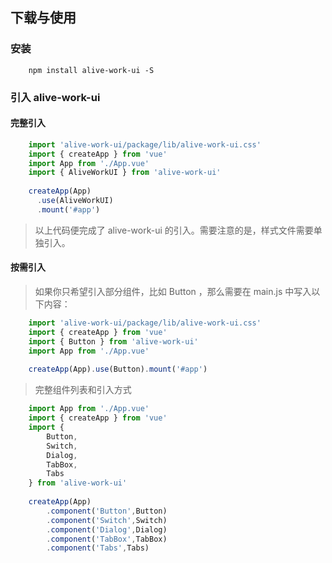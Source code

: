 ## 下载与使用
### 安装

```npm 
    npm install alive-work-ui -S
```

### 引入 alive-work-ui
#### 完整引入
```javascript
    import 'alive-work-ui/package/lib/alive-work-ui.css'
    import { createApp } from 'vue'
    import App from './App.vue'
    import { AliveWorkUI } from 'alive-work-ui'
    
    createApp(App)
      .use(AliveWorkUI)
      .mount('#app') 
```
>以上代码便完成了 alive-work-ui 的引入。需要注意的是，样式文件需要单独引入。

#### 按需引入
>如果你只希望引入部分组件，比如 Button ，那么需要在 main.js 中写入以下内容：
```javascript
    import 'alive-work-ui/package/lib/alive-work-ui.css'
    import { createApp } from 'vue'
    import { Button } from 'alive-work-ui'
    import App from './App.vue'
    
    createApp(App).use(Button).mount('#app')
```
>完整组件列表和引入方式

```javascript
    import App from './App.vue'
    import { createApp } from 'vue'
    import {
        Button,
        Switch,
        Dialog,
        TabBox,
        Tabs
    } from 'alive-work-ui'
    
    createApp(App)
        .component('Button',Button)
        .component('Switch',Switch)
        .component('Dialog',Dialog)
        .component('TabBox',TabBox)
        .component('Tabs',Tabs)         
```


   

    
